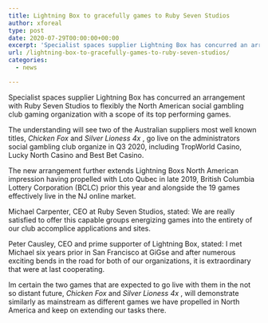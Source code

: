 ```yaml
---
title: Lightning Box to gracefully games to Ruby Seven Studios
author: xforeal 
type: post
date: 2020-07-29T00:00:00+00:00
excerpt: 'Specialist spaces supplier Lightning Box has concurred an arrangement with Ruby Seven Studios to flexibly the North American social gambling club gaming organization with a scope of its top performing games '
url: /lightning-box-to-gracefully-games-to-ruby-seven-studios/
categories:
  - news

---
```

Specialist spaces supplier Lightning Box has concurred an arrangement with Ruby Seven Studios to flexibly the North American social gambling club gaming organization with a scope of its top performing games. 

The understanding will see two of the Australian suppliers most well known titles, _Chicken Fox_ and _Silver Lioness 4x_ , go live on the administrators social gambling club organize in Q3 2020, including TropWorld Casino, Lucky North Casino and Best Bet Casino. 

The new arrangement further extends Lightning Boxs North American impression having propelled with Loto Qubec in late 2019, British Columbia Lottery Corporation (BCLC) prior this year and alongside the 19 games effectively live in the NJ online market. 

Michael Carpenter, CEO at Ruby Seven Studios, stated: We are really satisfied to offer this capable groups energizing games into the entirety of our club accomplice applications and sites. 

Peter Causley, CEO and prime supporter of Lightning Box, stated: I met Michael six years prior in San Francisco at GiGse and after numerous exciting bends in the road for both of our organizations, it is extraordinary that were at last cooperating. 

Im certain the two games that are expected to go live with them in the not so distant future, _Chicken Fox_ and _Silver Lioness 4x_ , will demonstrate similarly as mainstream as different games we have propelled in North America and keep on extending our tasks there.